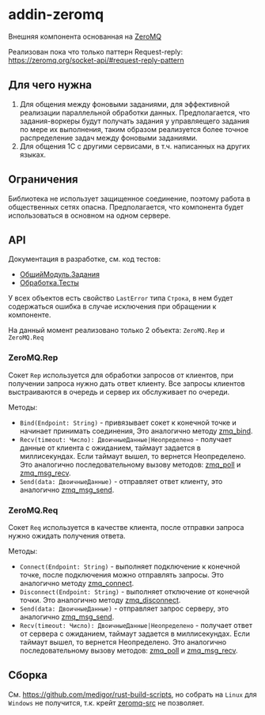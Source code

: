 # addin-zeromq

Внешняя компонента основанная на [ZeroMQ](https://zeromq.org/)

Реализован пока что только паттерн Request-reply:  
https://zeromq.org/socket-api/#request-reply-pattern

## Для чего нужна
1. Для общения между фоновыми заданиями, для эффективной реализации параллельной обработки данных. Предполагается, что задания-воркеры будут получать задания у управляещего задания по мере их выполнения, таким образом реализуется более точное распределение задач между фоновыми заданиями.
2. Для общения 1С с другими сервисами, в т.ч. написанных на других языках.

## Ограничения
Библиотека не использует защищенное соединение, поэтому работа в общественных сетях опасна. Предполагается, что компонента будет использоваться в основном на одном сервере.

## API
Документация в разработке, см. код тестов:
- [ОбщийМодуль.Задания](conf/CommonModules/Задания/Ext/Module.bsl)
- [Обработка.Тесты](conf/DataProcessors/Тесты/Forms/Форма/Ext/Form/Module.bsl)

У всех объектов есть свойство `LastError` типа `Строка`, в нем будет содержаться ошибка в случае исключения при обращении к компоненте.

На данный момент реализовано только 2 объекта: `ZeroMQ.Rep` и `ZeroMQ.Req`

### ZeroMQ.Rep
Сокет `Rep` используется для обработки запросов от клиентов, при получении запроса нужно дать ответ клиенту. Все запросы клиентов выстраиваются в очередь и сервер их обслуживает по очереди.

Методы:
- `Bind(Endpoint: String)` - привязывает сокет к конечной точке и начинает принимать соединения, Это аналогично методу [zmq_bind](https://libzmq.readthedocs.io/en/latest/zmq_bind.html). 
- `Recv(timeout: Число): ДвоичныеДанные|Неопределено` - получает данные от клиента с ожиданием, таймаут задается в миллисекундах. Если таймаут вышел, то вернется Неопределено. Это аналогично последовательному вызову методов: [zmq_poll](https://libzmq.readthedocs.io/en/latest/zmq_poll.html) и [zmq_msg_recv](https://libzmq.readthedocs.io/en/latest/zmq_msg_recv.html).
- `Send(data: ДвоичныеДанные)` - отправляет ответ клиенту, это аналогично [zmq_msg_send](https://libzmq.readthedocs.io/en/latest/zmq_msg_send.html).

### ZeroMQ.Req
Сокет `Req` используется в качестве клиента, после отправки запроса нужно ожидать получения ответа.

Методы:
- `Connect(Endpoint: String)` - выполняет подключение к конечной точке, после подключения можно отправлять запросы. Это аналогично методу [zmq_connect](https://libzmq.readthedocs.io/en/latest/zmq_connect.html). 
- `Disconnect(Endpoint: String)` - выполняет отключение от конечной точки. Это аналогично методу [zmq_disconnect](https://libzmq.readthedocs.io/en/latest/zmq_disconnect.html).
- `Send(data: ДвоичныеДанные)` - отправляет запрос серверу, это аналогично [zmq_msg_send](https://libzmq.readthedocs.io/en/latest/zmq_msg_send.html).
- `Recv(timeout: Число): ДвоичныеДанные|Неопределено` - получает ответ от сервера с ожиданием, таймаут задается в миллисекундах. Если таймаут вышел, то вернется Неопределено. Это аналогично последовательному вызову методов: [zmq_poll](https://libzmq.readthedocs.io/en/latest/zmq_poll.html) и [zmq_msg_recv](https://libzmq.readthedocs.io/en/latest/zmq_msg_recv.html).

## Сборка
См. https://github.com/medigor/rust-build-scripts, но собрать на `Linux` для `Windows` не получится, т.к. крейт [zeromq-src](https://crates.io/crates/zeromq-src) не позволяет.
